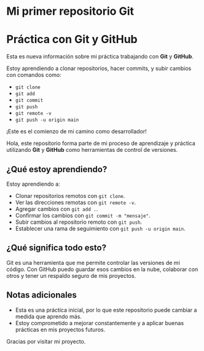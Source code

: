 # Mi primer repositorio Git
# Práctica con Git y GitHub

Esta es nueva información sobre mi práctica trabajando con **Git** y **GitHub**.

Estoy aprendiendo a clonar repositorios, hacer commits, y subir cambios con comandos como:

- `git clone`
- `git add`
- `git commit`
- `git push`
- `git remote -v`
- `git push -u origin main`

¡Este es el comienzo de mi camino como desarrollador! 


Hola, este repositorio forma parte de mi proceso de aprendizaje y práctica utilizando **Git** y **GitHub** como herramientas de control de versiones.

## ¿Qué estoy aprendiendo?

Estoy aprendiendo a:

- Clonar repositorios remotos con `git clone`.
- Ver las direcciones remotas con `git remote -v`.
- Agregar cambios con `git add .`.
- Confirmar los cambios con `git commit -m "mensaje"`.
- Subir cambios al repositorio remoto con `git push`.
- Establecer una rama de seguimiento con `git push -u origin main`.

## ¿Qué significa todo esto?

Git es una herramienta que me permite controlar las versiones de mi código. Con GitHub puedo guardar esos cambios en la nube, colaborar con otros y tener un respaldo seguro de mis proyectos.

## Notas adicionales

- Esta es una práctica inicial, por lo que este repositorio puede cambiar a medida que aprendo más.
- Estoy comprometido a mejorar constantemente y a aplicar buenas prácticas en mis proyectos futuros.

Gracias por visitar mi proyecto.